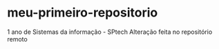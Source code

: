 # meu-primeiro-repositorio
1 ano de Sistemas da informação - SPtech 
Alteração feita no repositório remoto
